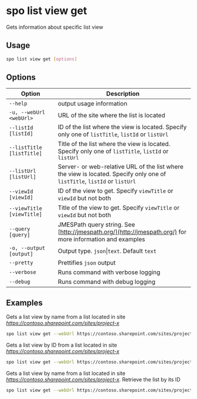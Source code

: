 # spo list view get

Gets information about specific list view

## Usage

```sh
spo list view get [options]
```

## Options

Option|Description
------|-----------
`--help`|output usage information
`-u, --webUrl <webUrl>`|URL of the site where the list is located
`--listId [listId]`|ID of the list where the view is located. Specify only one of `listTitle`, `listId` or `listUrl`
`--listTitle [listTitle]`|Title of the list where the view is located. Specify only one of `listTitle`, `listId` or `listUrl`
`--listUrl [listUrl]`|Server- or web-relative URL of the list where the view is located. Specify only one of `listTitle`, `listId` or `listUrl`
`--viewId [viewId]`|ID of the view to get. Specify `viewTitle` or `viewId` but not both
`--viewTitle [viewTitle]`|Title of the view to get. Specify `viewTitle` or `viewId` but not both
`--query [query]`|JMESPath query string. See [http://jmespath.org/](http://jmespath.org/) for more information and examples
`-o, --output [output]`|Output type. `json`&#x7c;`text`. Default `text`
`--pretty`|Prettifies `json` output
`--verbose`|Runs command with verbose logging
`--debug`|Runs command with debug logging

## Examples

Gets a list view by name from a list located in site _https://contoso.sharepoint.com/sites/project-x_

```sh
spo list view get --webUrl https://contoso.sharepoint.com/sites/project-x --listTitle 'My List' --viewTitle 'All Items'
```

Gets a list view by ID from a list located in site _https://contoso.sharepoint.com/sites/project-x_

```sh
spo list view get --webUrl https://contoso.sharepoint.com/sites/project-x --listUrl 'Lists/My List' --viewId 330f29c5-5c4c-465f-9f4b-7903020ae1ce
```

Gets a list view by name from a list located in site _https://contoso.sharepoint.com/sites/project-x_. Retrieve the list by its ID

```sh
spo list view get --webUrl https://contoso.sharepoint.com/sites/project-x --listId 330f29c5-5c4c-465f-9f4b-7903020ae1c1 --viewTitle 'All Items'
```